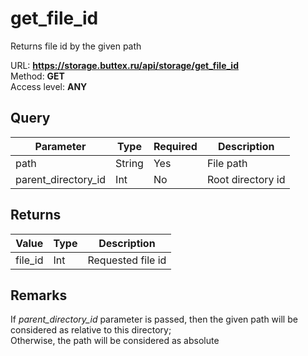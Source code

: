 # get_file_id
Returns file id by the given path

URL: **https://storage.buttex.ru/api/storage/get_file_id** \
Method: **GET**\
Access level: **ANY**

## Query
| Parameter           | Type   | Required | Description       |
|---------------------|--------|----------|-------------------|
| path                | String | Yes      | File path         |
| parent_directory_id | Int    | No       | Root directory id |

## Returns
| Value   | Type | Description       |
|---------|------|-------------------| 
| file_id | Int  | Requested file id |

## Remarks
If *parent_directory_id* parameter is passed, then the given path will be
considered as relative to this directory;\
Otherwise, the path will be considered as absolute